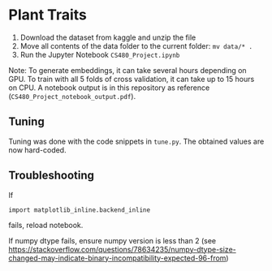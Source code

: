 # Plant Traits

1. Download the dataset from kaggle and unzip the file
2. Move all contents of the data folder to the current folder: `mv data/* .`
3. Run the Jupyter Notebook `CS480_Project.ipynb`


Note: To generate embeddings, it can take several hours depending on GPU. To train with all 5 folds of cross validation, it can take up to 15 hours on CPU. A notebook output is in this repository as reference (`CS480_Project_notebook_output.pdf`).


## Tuning
Tuning was done with the code snippets in `tune.py`. The obtained values are now hard-coded.


## Troubleshooting
If 
```
import matplotlib_inline.backend_inline
```
fails, reload notebook.

If numpy dtype fails, ensure numpy version is less than $2$ (see https://stackoverflow.com/questions/78634235/numpy-dtype-size-changed-may-indicate-binary-incompatibility-expected-96-from)